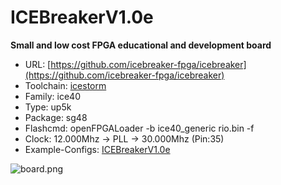 # ICEBreakerV1.0e
**Small and low cost FPGA educational and development board**

* URL: [https://github.com/icebreaker-fpga/icebreaker](https://github.com/icebreaker-fpga/icebreaker)
* Toolchain: [icestorm](../../generator/toolchains/icestorm/README.md)
* Family: ice40
* Type: up5k
* Package: sg48
* Flashcmd: openFPGALoader -b ice40_generic rio.bin -f
* Clock: 12.000Mhz -> PLL -> 30.000Mhz (Pin:35)
* Example-Configs: [ICEBreakerV1.0e](../../configs/ICEBreakerV1.0e)

![board.png](board.png)


